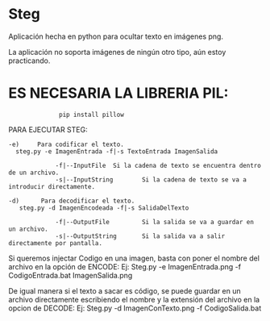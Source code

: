 # Steg
Aplicación hecha en python para ocultar texto en imágenes png.

La aplicación no soporta imágenes de ningún otro tipo, aún estoy practicando.


<h1>ES NECESARIA LA LIBRERIA PIL:</h1> 

                  pip install pillow
				  
PARA EJECUTAR STEG:

	-e)     Para codificar el texto.
      steg.py -e ImagenEntrada -f|-s TextoEntrada ImagenSalida 

                 -f|--InputFile  Si la cadena de texto se encuentra dentro de un archivo.      
                 -s|--InputString        Si la cadena de texto se va a introducir directamente.

	-d)      Para decodificar el texto.
       steg.py -d ImagenEncodeada -f|-s SalidaDelTexto 

                 -f|--OutputFile         Si la salida se va a guardar en un archivo.
                 -s|--OutputString       Si la salida va a salir directamente por pantalla.    
		 
Si queremos injectar Codigo en una imagen, basta con poner el nombre del archivo en la opción de ENCODE:
			Ej: Steg.py -e ImagenEntrada.png -f CodigoEntrada.bat ImagenSalida.png

De igual manera si el texto a sacar es código, se puede guardar en un archivo directamente escribiendo el nombre y la extensión del archivo en la opcion de DECODE:
			Ej: Steg.py -d ImagenConTexto.png -f CodigoSalida.bat
			

